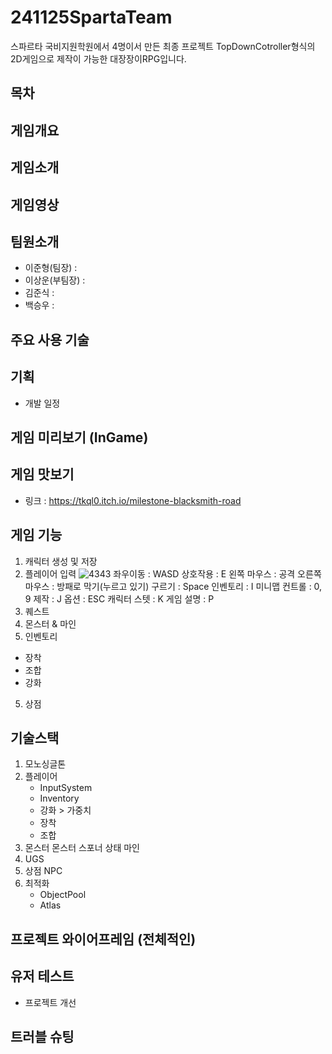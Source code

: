 # 241125SpartaTeam
 스파르타 국비지원학원에서 4명이서 만든 최종 프로젝트
 TopDownCotroller형식의 2D게임으로 제작이 가능한 대장장이RPG입니다.

## 목차

## 게임개요
## 게임소개
## 게임영상
## 팀원소개
- 이준형(팀장) :
- 이상운(부팀장) :
- 김준식 :
- 백승우 :
## 주요 사용 기술
## 기획
- 개발 일정
## 게임 미리보기 (InGame)

## 게임 맛보기
- 링크 : https://tkql0.itch.io/milestone-blacksmith-road
## 게임 기능
1. 캐릭터 생성 및 저장
2. 플레이어 입력
![4343](https://github.com/user-attachments/assets/8b380d23-1022-402b-9930-2dfee94752cb)
좌우이동 : WASD
상호작용 : E
왼쪽 마우스 : 공격
오른쪽 마우스 : 방패로 막기(누르고 있기)
구르기 : Space
인벤토리 : I
미니맵 컨트롤 : 0, 9
제작 : J
옵션 : ESC
캐릭터 스텟 : K
게임 설명 : P
4. 퀘스트
5. 몬스터 & 마인
6. 인벤토리
- 장착
- 조합
- 강화
5. 상점
## 기술스택
1. 모노싱글톤
2. 플레이어
   - InputSystem
   - Inventory
   - 강화 > 가중치
   - 장착
   - 조합
3. 몬스터
몬스터 스포너
상태
마인
4. UGS
5. 상점 NPC
6. 최적화
   - ObjectPool
   - Atlas
## 프로젝트 와이어프레임 (전체적인)

## 유저 테스트
- 프로젝트 개선
## 트러블 슈팅
